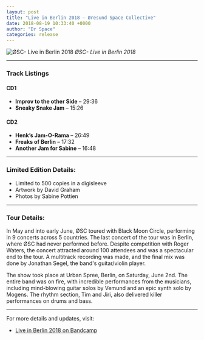 ```yaml
---
layout: post
title: "Live in Berlin 2018 – Øresund Space Collective"
date: 2018-08-19 10:33:40 +0000
author: "Dr Space"
categories: release
---
```


![ØSC- Live in Berlin 2018](wp-content/uploads/2018/08/BERLIN2018front-300x269.jpg)
*ØSC- Live in Berlin 2018*

---

### Track Listings

#### CD1
- **Improv to the other Side** – 29:36
- **Sneaky Snake Jam** – 15:26

#### CD2
- **Henk’s Jam-O-Rama** – 26:49
- **Freaks of Berlin** – 17:32
- **Another Jam for Sabine** – 16:48

---

### Limited Edition Details:
- Limited to 500 copies in a digisleeve
- Artwork by David Graham
- Photos by Sabine Pottien

---

### Tour Details:
In May and into early June, ØSC toured with Black Moon Circle, performing in 9 concerts across 5 countries. The last concert of the tour was in Berlin, where ØSC had never performed before. Despite competition with Roger Waters, the concert attracted around 100 attendees and was a spectacular end to the tour. A multitrack recording was made, and the final mix was done by Jonathan Segel, the band's guitar/violin player.

The show took place at Urban Spree, Berlin, on Saturday, June 2nd. The entire band was on fire, with incredible performances from the musicians, including mind-blowing guitar solos by Vemund and an epic synth solo by Mogens. The rhythm section, Tim and Jiri, also delivered killer performances on drums and bass.

---

For more details and updates, visit:
- [Live in Berlin 2018 on Bandcamp](https://oresundspacecollective.bandcamp.com/album/live-in-berlin-2018)
